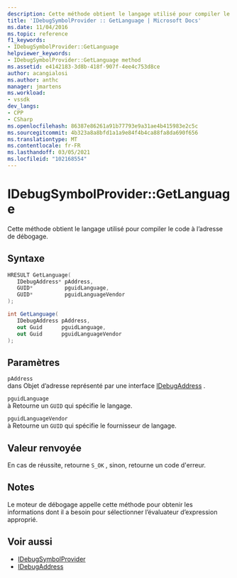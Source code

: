 ```yaml
---
description: Cette méthode obtient le langage utilisé pour compiler le code à l’adresse de débogage.
title: 'IDebugSymbolProvider :: GetLanguage | Microsoft Docs'
ms.date: 11/04/2016
ms.topic: reference
f1_keywords:
- IDebugSymbolProvider::GetLanguage
helpviewer_keywords:
- IDebugSymbolProvider::GetLanguage method
ms.assetid: e4142183-3d8b-418f-907f-4ee4c753d8ce
author: acangialosi
ms.author: anthc
manager: jmartens
ms.workload:
- vssdk
dev_langs:
- CPP
- CSharp
ms.openlocfilehash: 86387e86261a91b77793e9a31ae4b415983e2c5c
ms.sourcegitcommit: 4b323a8a8bfd1a1a9e84f4b4ca88fa8da690f656
ms.translationtype: MT
ms.contentlocale: fr-FR
ms.lasthandoff: 03/05/2021
ms.locfileid: "102168554"
---
```

# <a name="idebugsymbolprovidergetlanguage"></a>IDebugSymbolProvider::GetLanguage
Cette méthode obtient le langage utilisé pour compiler le code à l’adresse de débogage.

## <a name="syntax"></a>Syntaxe

```cpp
HRESULT GetLanguage( 
   IDebugAddress* pAddress,
   GUID*          pguidLanguage,
   GUID*          pguidLanguageVendor
);
```

```csharp
int GetLanguage(
   IDebugAddress pAddress,
   out Guid      pguidLanguage,
   out Guid      pguidLanguageVendor
);
```

## <a name="parameters"></a>Paramètres
`pAddress`\
dans Objet d’adresse représenté par une interface [IDebugAddress](../../../extensibility/debugger/reference/idebugaddress.md) .

`pguidLanguage`\
à Retourne un `GUID` qui spécifie le langage.

`pguidLanguageVendor`\
à Retourne un `GUID` qui spécifie le fournisseur de langage.

## <a name="return-value"></a>Valeur renvoyée
 En cas de réussite, retourne `S_OK` , sinon, retourne un code d'erreur.

## <a name="remarks"></a>Notes
 Le moteur de débogage appelle cette méthode pour obtenir les informations dont il a besoin pour sélectionner l’évaluateur d’expression approprié.

## <a name="see-also"></a>Voir aussi
- [IDebugSymbolProvider](../../../extensibility/debugger/reference/idebugsymbolprovider.md)
- [IDebugAddress](../../../extensibility/debugger/reference/idebugaddress.md)
